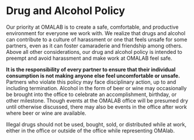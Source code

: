 # Drug and Alcohol Policy

Our priority at OMALAB is to create a safe, comfortable, and productive environment for everyone we work with. We realize that drugs and alcohol can contribute to a culture of harassment or one that feels unsafe for some partners, even as it can foster camaraderie and friendship among others. Above all other considerations, our drug and alcohol policy is intended to preempt and avoid harassment and make work at OMALAB feel safe.

**It is the responsibility of every partner to ensure that their individual consumption is not making anyone else feel uncomfortable or unsafe.** Partners who violate this policy may face disciplinary action, up to and including termination. Alcohol in the form of beer or wine may occasionally be brought into the office to celebrate an accomplishment, birthday, or other milestone. Though events at the OMALAB office will be presumed dry until otherwise discussed, there may also be events in the office after work where beer or wine are available.

Illegal drugs should not be used, bought, sold, or distributed while at work, either in the office or outside of the office while representing OMAlab.

